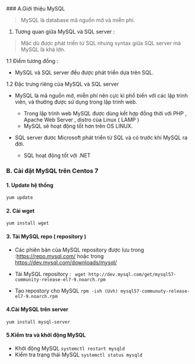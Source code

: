 ﻿﻿### A.Giới thiệu MySQL 

> MySQL là database mã nguồn mở và miễn phí.

1. Tương quan giữa MySQL và SQL server :
> Mặc dù được phát triển từ SQL nhưng syntax giữa SQL server mà MySQL là khá lớn.


1.1 Điểm tương đồng :
- MySQL và SQL server đều được phát triển dựa trên SQL.

1.2 Đặc trưng riêng của MySQL và SQL server 
- MySQL là mã nguồn mở, miễn phí nên cực kì phổ biến với các lập trình viên, và thường được sử dụng trong lập trình web.
	- Trong lập trình web MySQL được dùng kết hợp đồng thời với PHP , Apache Web Server , distro của Linux ( LAMP )
	- MySQL sẽ hoạt động tốt hơn trên OS LINUX.

- SQL server đươc Microsoft phát triển từ SQL và có trước khi MySQL ra đời. 
	- SQL hoạt động tốt với .NET 
	
### B. Cài đặt MySQL trên Centos 7 


#### 1. Update hệ thống 
` yum update `

#### 2. Cài wget
` yum install wget `

#### 3. Tải MySQL repo ( repository )
- Các phiên bản của MySQL repository được lưu trong :https://repo.mysql.com/ hoặc trong https://dev.mysql.com/downloads/mysql/

- Tải MySQL repository : 
`  wget http://dev.mysql.com/get/mysql57-community-release-el7-9.noarch.rpm `

- Tạo repostory cho MySQL 
` rpm -ivh (Uvh) mysql57-communuty-release-el7-9.noarch.rpm `

#### 4.Cài MySQL trên server 

` yum install mysql-server `

#### 5.Kiểm tra và khởi động MySQL
- Khởi động MySQL
	` systemctl restart mysqld `
- Kiểm tra trạng thái MySQL
	` systemctl status mysqld `



